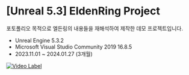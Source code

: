 [Unreal 5.3] EldenRing Project
===============================
포토폴리오 목적으로 엘든링의 내용들을 재해석하여 제작한 데모 프로젝트입니다. 

* Unreal Engine 5.3.2
* Microsoft Visual Studio Community 2019 16.8.5
* 2023.11.01 ~ 2024.01.27 (3개월)

[![Video Label](http://img.youtube.com/vi/'ZO0a9uATi-o?si=DdQavzZpgpQHyozd'/0.jpg)](https://youtu.be/'ZO0a9uATi-o?si=DdQavzZpgpQHyozd')
